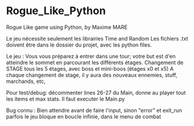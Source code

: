 # Rogue_Like_Python
Rogue Like game using Python, by Maxime MARE


Le jeu nécessite seulement les librairies Time and Random
Les fichiers .txt doivent être dans le dossier du projet, avec les python files.

Le jeu :
Vous vous préparez à entrer dans une tour;
votre but est d'en atteindre le sommet en parcourant les différents étages.
Changement de STAGE tous les 5 étages, avec boss et mini-boos (étages x0 et x5)
A chaque changement de stage, il y aura des nouveaux ennemies, stuff, marchands, etc, 

Pour test/debug: décommenter lines 26-27 du Main, donne au player tout les items et max stats.
Il faut executer le Main.py


Bug connu :
Bien attendre avant de faire l'input, sinon "error" et exit_run
parfois le jeu bloque en boucle infinie, dans le menu de combat
